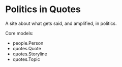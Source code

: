 # Politics in Quotes

A site about what gets said, and amplified, in politics.

Core models:

 - people.Person
 - quotes.Quote
 - quotes.Storyline
 - quotes.Topic